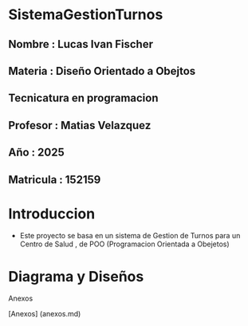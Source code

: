 # SistemaGestionTurnos


## Nombre : Lucas Ivan Fischer
## Materia : Diseño Orientado a Obejtos 
## Tecnicatura en programacion 
## Profesor : Matias Velazquez
## Año : 2025
## Matricula : 152159

# Introduccion 

- Este proyecto se basa en un sistema de Gestion de Turnos para un Centro de Salud , de POO (Programacion Orientada a Obejetos)

# Diagrama y Diseños 

Anexos 

[Anexos] (anexos.md)
